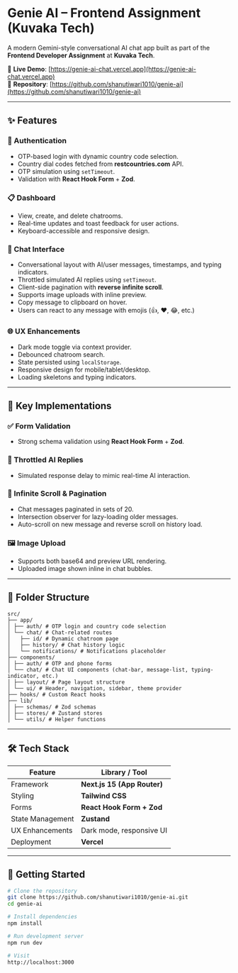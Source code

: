 # Genie AI – Frontend Assignment (Kuvaka Tech)

A modern Gemini-style conversational AI chat app built as part of the **Frontend Developer Assignment** at **Kuvaka Tech**.

🔗 **Live Demo**: [https://genie-ai-chat.vercel.app](https://genie-ai-chat.vercel.app)  
🔗 **Repository**: [https://github.com/shanutiwari1010/genie-ai](https://github.com/shanutiwari1010/genie-ai)

---

## ✨ Features

### 🔐 Authentication

- OTP-based login with dynamic country code selection.
- Country dial codes fetched from **restcountries.com** API.
- OTP simulation using `setTimeout`.
- Validation with **React Hook Form** + **Zod**.

### 📋 Dashboard

- View, create, and delete chatrooms.
- Real-time updates and toast feedback for user actions.
- Keyboard-accessible and responsive design.

### 💬 Chat Interface

- Conversational layout with AI/user messages, timestamps, and typing indicators.
- Throttled simulated AI replies using `setTimeout`.
- Client-side pagination with **reverse infinite scroll**.
- Supports image uploads with inline preview.
- Copy message to clipboard on hover.
- Users can react to any message with emojis (👍, ❤️, 😂, etc.)

### 🌐 UX Enhancements

- Dark mode toggle via context provider.
- Debounced chatroom search.
- State persisted using `localStorage`.
- Responsive design for mobile/tablet/desktop.
- Loading skeletons and typing indicators.

---

## 🧠 Key Implementations

### ✅ Form Validation

- Strong schema validation using **React Hook Form** + **Zod**.

### 💬 Throttled AI Replies

- Simulated response delay to mimic real-time AI interaction.

### 🔁 Infinite Scroll & Pagination

- Chat messages paginated in sets of 20.
- Intersection observer for lazy-loading older messages.
- Auto-scroll on new message and reverse scroll on history load.

### 🖼️ Image Upload

- Supports both base64 and preview URL rendering.
- Uploaded image shown inline in chat bubbles.

---

## 🧱 Folder Structure

```
src/
├── app/
│ ├── auth/ # OTP login and country code selection
│ └── chat/ # Chat-related routes
│   ├── id/ # Dynamic chatroom page
│   ├── history/ # Chat history logic
│   └── notifications/ # Notifications placeholder
├── components/
│ ├── auth/ # OTP and phone forms
│ └── chat/ # Chat UI components (chat-bar, message-list, typing-indicator, etc.)
│ ├── layout/ # Page layout structure
│ └── ui/ # Header, navigation, sidebar, theme provider
├── hooks/ # Custom React hooks
├── lib/
│ ├── schemas/ # Zod schemas
│ ├── stores/ # Zustand stores
│ └── utils/ # Helper functions
```

---

## 🛠️ Tech Stack

| Feature             | Library / Tool              |
|---------------------|-----------------------------|
| Framework           | **Next.js 15 (App Router)** |
| Styling             | **Tailwind CSS**            |
| Forms               | **React Hook Form + Zod**   |
| State Management    | **Zustand**                 |
| UX Enhancements     | Dark mode, responsive UI    |
| Deployment          | **Vercel**                  |

---

## 🚀 Getting Started

```bash
# Clone the repository
git clone https://github.com/shanutiwari1010/genie-ai.git
cd genie-ai

# Install dependencies
npm install

# Run development server
npm run dev

# Visit
http://localhost:3000


